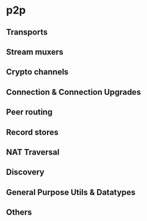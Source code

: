 # p2p

## Transports

## Stream muxers

## Crypto channels

## Connection & Connection Upgrades

## Peer routing

## Record stores

## NAT Traversal

## Discovery

## General Purpose Utils & Datatypes

## Others
